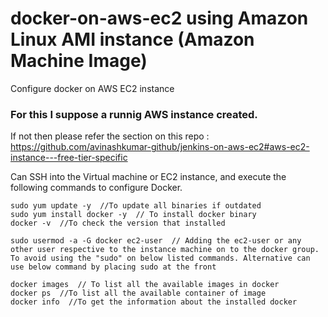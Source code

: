 # docker-on-aws-ec2 using Amazon Linux AMI instance (Amazon Machine Image)
Configure docker on AWS EC2 instance

### For this I suppose a runnig AWS instance created. 
If not then please refer the section on this repo : https://github.com/avinashkumar-github/jenkins-on-aws-ec2#aws-ec2-instance---free-tier-specific

Can SSH into the Virtual machine or EC2 instance, and execute the following commands to configure Docker.
```
sudo yum update -y  //To update all binaries if outdated
sudo yum install docker -y  // To install docker binary
docker -v  //To check the version that installed

sudo usermod -a -G docker ec2-user  // Adding the ec2-user or any other user respective to the instance machine on to the docker group. To avoid using the "sudo" on below listed commands. Alternative can use below command by placing sudo at the front

docker images  // To list all the available images in docker
docker ps  //To list all the available container of image
docker info  //To get the information about the installed docker

```
